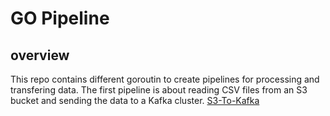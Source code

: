 # GO Pipeline

## overview

This repo contains different goroutin to create pipelines for processing and transfering data.
The first pipeline is about reading CSV files from an S3 bucket and sending the data to a Kafka cluster.
[S3-To-Kafka](https://github.com/pysf/s3-to-kafka)

